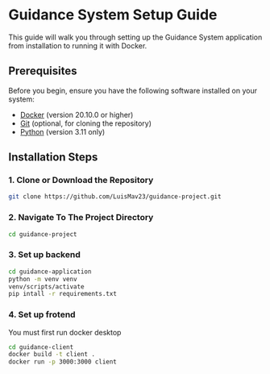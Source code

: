 # Guidance System Setup Guide

This guide will walk you through setting up the Guidance System application from installation to running it with Docker.

## Prerequisites

Before you begin, ensure you have the following software installed on your system:

- [Docker](https://www.docker.com/get-started) (version 20.10.0 or higher)
- [Git](https://git-scm.com/downloads) (optional, for cloning the repository)
- [Python](https://www.python.org/downloads/release/python-3110/) (version 3.11 only)


## Installation Steps

### 1. Clone or Download the Repository
```bash
git clone https://github.com/LuisMav23/guidance-project.git
```

### 2. Navigate To The Project Directory
```bash
cd guidance-project
```

### 3. Set up backend
```bash
cd guidance-application
python -m venv venv
venv/scripts/activate
pip intall -r requirements.txt
```

### 4. Set up frotend
You must first run docker desktop
```bash
cd guidance-client
docker build -t client .
docker run -p 3000:3000 client
```


